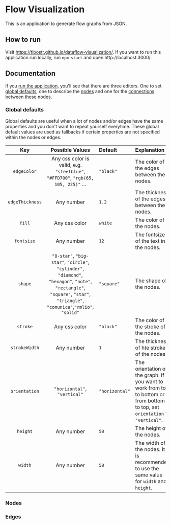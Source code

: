 # Flow Visualization

This is an application to generate flow graphs from JSON.

## How to run
Visit https://tibostr.github.io/dataflow-visualization/. If you want to run this application run locally, run `npm start` and open http://localhost:3000/.

## Documentation

If you [run the application](#how-to-run), you'll see that there are three editors. One to set [global defaults](#global-defaults), one to describe the [nodes](#nodes) and one for the [connections](#edges) between these nodes.

### Global defaults
Global defaults are useful when a lot of nodes and/or edges have the same properties and you don't want to repeat yourself everytime. These global default values are used as fallbacks if certain properties are not specified within the nodes or edges.

|       Key       |                                                                                 Possible Values                                                                                  | Default        | Explanation                                                                                                                    |  
|:---------------:|:--------------------------------------------------------------------------------------------------------------------------------------------------------------------------------:|:---------------|:-------------------------------------------------------------------------------------------------------------------------------|
|   `edgeColor`   |                                                Any css color is valid, e.g. `"steelblue"`, `"#FFD700"`, `"rgb(65, 105, 225)"` ...                                                | `"black"`      | The color of the edges between the nodes.                                                                                      |
| `edgeThickness` |                                                                                    Any number                                                                                    | `1.2`          | The thickness of the edges between the nodes.                                                                                  |
|     `fill`      |                                                                                  Any css color                                                                                   | `white`        | The color of the nodes.                                                                                                        |  
 |   `fontsize`    |                                                                                    Any number                                                                                    | `12`           | The fontsize of the text in the nodes.                                                                                         |
 |     `shape`     | `"8-star"`, `"big-star"`, `"circle"`, `"cylinder"`, `"diamond"`, `"hexagon"`, `"note"`, `"rectangle"`, `"square"`, `"star"`, `"triangle"`,<br/>`"comunica"`,`"rmlio"`, `"solid"` | `"square"`     | The shape of the nodes.                                                                                                        |
|    `stroke`     |                                                                                  Any css color                                                                                   | `"black"`      | The color of the stroke of the nodes.                                                                                          |
|  `strokeWidth`  |                                                                                    Any number                                                                                    | `1`            | The thickness of hte stroke of the nodes.                                                                                      |
|  `orientation`  |                                                                           `"horizontal"`, `"vertical"`                                                                           | `"horizontal"` | The orientation of the graph. If you want to work from top to bottom or from bottom to top, set `orientation` to `"vertical"`. |
|    `height`     |                                                                                    Any number                                                                                    | `50`           | The height of the nodes.                                                                                                       |
|     `width`     |                                                                                    Any number                                                                                    | `50`           | The width of the nodes. It is recommended to use the same value for `width` and `height`.                                      |


### Nodes


### Edges
